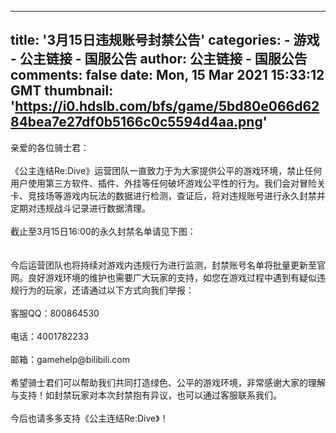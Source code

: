 
---
title: '3月15日违规账号封禁公告'
categories: 
    - 游戏
    - 公主链接 - 国服公告
author: 公主链接 - 国服公告
comments: false
date: Mon, 15 Mar 2021 15:33:12 GMT
thumbnail: 'https://i0.hdslb.com/bfs/game/5bd80e066d6284bea7e27df0b5166c0c5594d4aa.png'
---

<div>   
亲爱的各位骑士君：<br>
<br>
《公主连结Re:Dive》运营团队一直致力于为大家提供公平的游戏环境，禁止任何用户使用第三方软件、插件、外挂等任何破坏游戏公平性的行为。我们会对冒险关卡、竞技场等游戏内玩法的数据进行检测，查证后，将对违规账号进行永久封禁并定期对违规战斗记录进行数据清理。<br>
<br>
截止至3月15日16:00的永久封禁名单请见下图：<br>
<br>
<img src="https://i0.hdslb.com/bfs/game/5bd80e066d6284bea7e27df0b5166c0c5594d4aa.png" alt referrerpolicy="no-referrer"><br>
<br>
今后运营团队也将持续对游戏内违规行为进行监测，封禁账号名单将批量更新至官网。良好游戏环境的维护也需要广大玩家的支持，如您在游戏过程中遇到有疑似违规行为的玩家，还请通过以下方式向我们举报：<br>
<br>
客服QQ：800864530 <br>
<br>
电话：4001782233 <br>
<br>
邮箱：gamehelp@bilibili.com<br>
<br>
希望骑士君们可以帮助我们共同打造绿色、公平的游戏环境，非常感谢大家的理解与支持！如封禁玩家对本次封禁抱有异议，也可以通过客服联系我们。<br>
<br>
今后也请多多支持《公主连结Re:Dive》！<br>
<br>
<span id="__kindeditor_bookmark_start_0__"></span>  
</div>
            